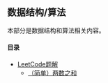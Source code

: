 ## 数据结构/算法
本部分是数据结构和算法相关内容。

#### 目录
- [LeetCode题解](./LeetCode题解/README.md)
  - [（简单）两数之和](./LeetCode题解/docs/（简单）两数之和.md)